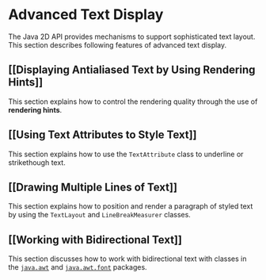 
# Advanced Text Display

The Java 2D API provides mechanisms to support sophisticated text layout. This section describes following features of advanced text display.

## [[Displaying Antialiased Text by Using Rendering Hints]]

This section explains how to control the rendering quality through the use of **rendering hints**.

## [[Using Text Attributes to Style Text]]

This section explains how to use the `TextAttribute` class to underline or strikethough text.

## [[Drawing Multiple Lines of Text]]

This section explains how to position and render a paragraph of styled text by using the `TextLayout` and `LineBreakMeasurer` classes.

## [[Working with Bidirectional Text]]

This section discusses how to work with bidirectional text with classes in the
[`java.awt`](https://docs.oracle.com/javase/8/docs/api/java/awt/package-summary.html) and
[`java.awt.font`](https://docs.oracle.com/javase/8/docs/api/java/awt/font/package-summary.html) packages.
